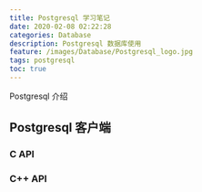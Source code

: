```yaml
---
title: Postgresql 学习笔记
date: 2020-02-08 02:22:28
categories: Database
description: Postgresql 数据库使用
feature: /images/Database/Postgresql_logo.jpg
tags: postgresql
toc: true
---
```


Postgresql 介绍

<!-- More -->

## Postgresql 客户端

### C API
### C++ API

